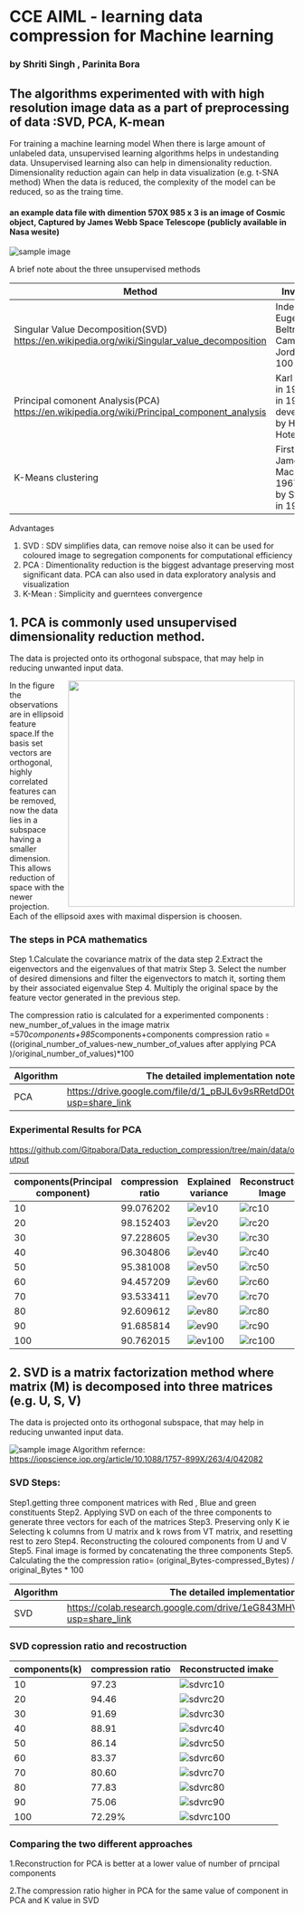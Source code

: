 # CCE AIML - learning data compression for Machine learning
### by  Shriti Singh , Parinita Bora
## The algorithms experimented with with high resolution image data  as a part of preprocessing of data  :SVD, PCA, K-mean 
 
For training a machine learning model When there is large amount of unlabeled data, unsupervised learning algorithms helps in undestanding data. Unsupervised learning also can help in dimensionality reduction. Dimensionality reduction again can help in data visualization (e.g. t-SNA method) When the data is reduced, the complexity of the model can be reduced, so as the traing time.
####  an example data file with dimention 570X 985 x 3 is an image of Cosmic object, Captured by James Webb Space Telescope (publicly available in Nasa wesite)                                                                                                                    
![sample image](data/sample_image.jpg) 

A brief note about the three unsupervised methods 

| Method                          | Inventor(s)                                                        | Purpose                            |
|--------------------------------  | ------------------------------------------------------------------ |-------------------------------------  | 
| Singular Value Decomposition(SVD) https://en.wikipedia.org/wiki/Singular_value_decomposition  | Independently Eugenio Beltrami, Camille Jordon over 100 yrs back   | To predict a set of optimal factors . |
| Principal comonent Analysis(PCA) https://en.wikipedia.org/wiki/Principal_component_analysis | Karl Pearson in 1901, later in 1930, developped by Harold Hotelling | Dimnetionality reduction          |
| K-Means clustering               | First used by James MacQueen in 1967 ,used by Steinhaus in 1956    | In pulse code modulation(by Steinhaus) |   





Advantages 
1. SVD : SDV simplifies data, can remove noise also it can be used for coloured image to segregation components for computational efficiency
2. PCA : Dimentionality reduction is the biggest advantage preserving most significant data. PCA can also used in data exploratory analysis and visualization
3. K-Mean : Simplicity and guerntees convergence 



## 1. PCA is commonly used  unsupervised dimensionality reduction method.
The data is projected onto its orthogonal subspace, that may help in reducing unwanted input data. 

<img align="right" src="https://upload.wikimedia.org/wikipedia/commons/f/f5/GaussianScatterPCA.svg" width="400">

In the figure the observations are in ellipsoid feature space.If the basis set vectors are orthogonal, highly correlated features can be removed, now the data  lies in a subspace having a smaller dimension.
This allows reduction of space with the newer projection. Each of the ellipsoid axes with maximal dispersion is choosen. 

### The steps in PCA mathematics 
Step 1.Calculate the covariance matrix of the data
step 2.Extract the eigenvectors and the eigenvalues of that matrix
Step 3. Select the number of desired dimensions and filter the eigenvectors to match it, sorting them by their associated eigenvalue
Step 4. Multiply the original space by the feature vector generated in the previous step.

The compression ratio is calculated for a experimented components :
new_number_of_values in the image matrix =570*components+985*components+components
compression ratio = ((original_number_of_values-new_number_of_values after applying PCA )/original_number_of_values)*100


| Algorithm                         | The detailed implementation  notepads |                                                       
|---------------------------------|----------------------------------------|
| PCA                             |  https://drive.google.com/file/d/1_pBJL6v9sRRetdD0tLqvmihOVvtvivf8/view?usp=share_link |
                     




### Experimental Results for  PCA


https://github.com/Gitpabora/Data_reduction_compression/tree/main/data/output


|components(Principal component)  |  compression ratio     |  Explained variance                        | Reconstructed Image           |    
|------------ | ------------- | -----------------------------------------|-------------------------------|
| 10          |  99.076202    | ![ev10](data/output/Explained_variance10.png) | ![rc10](data/output/reconstructed10.png ) | 
| 20          |  98.152403    | ![ev20](data/output/Explained_variance20.png)  | ![rc20](data/output/reconstructed20.png ) |
| 30          |  97.228605    | ![ev30](data/output/Explained_variance30.png)  | ![rc30](data/output/reconstructed30.png ) | 
| 40          |  96.304806    | ![ev40](data/output/Explained_variance40.png)  |![rc40](data/output/reconstructed40.png )  | 
| 50          |  95.381008    | ![ev50](data/output/Explained_variance50.png)  | ![rc50](data/output/reconstructed50.png ) | 
| 60          |  94.457209    | ![ev60](data/output/Explained_variance60.png)  | ![rc60](data/output/reconstructed60.png ) | 
| 70          |  93.533411    | ![ev70](data/output/Explained_variance70.png)  | ![rc70](data/output/reconstructed70.png ) | 
| 80          |  92.609612    | ![ev80](data/output/Explained_variance80.png)  | ![rc80](data/output/reconstructed80.png ) | 
| 90      |  91.685814    | ![ev90](data/output/Explained_variance90.png)    | ![rc90](data/output/reconstructed90.png ) |  
| 100         |  90.762015    | ![ev100](data/output/Explained_variance100.png) | ![rc100](data/output/reconstructed100.png ) |



## 2. SVD is a matrix factorization method where matrix (M) is  decomposed into three matrices (e.g. U, S, V)

The data is projected onto its orthogonal subspace, that may help in reducing unwanted input data. 


![sample image](data/SVD_image.png) 
Algorithm
refernce:  https://iopscience.iop.org/article/10.1088/1757-899X/263/4/042082


### SVD Steps:
Step1.getting three component matrices with Red , Blue and green constituents
Step2. Applying SVD on each of the three components to generate three vectors for each of the matrices
Step3. Preserving only K  ie Selecting k columns from U matrix and k rows from VT matrix, and resetting rest to zero
Step4. Reconstructing the coloured components from U and V
Step5. Final image is formed by concatenating the three components 
Step5. Calculating the  the compression ratio= (original_Bytes-compressed_Bytes) / original_Bytes * 100


| Algorithm                         | The detailed implementation  notepads |                                                       
|---------------------------------|----------------------------------------|
| SVD                             |  https://colab.research.google.com/drive/1eG843MHVTwohPAqRmsQa8JToxPNJZR1M?usp=share_link |

### SVD copression ratio and recostruction
|components(k)  |  compression ratio     | Reconstructed imake |   
|------------ | ------------------ |--------------------------|
| 10          |  97.23    | ![sdvrc10](data/output/sdv_rc10.png ) |
| 20          |  94.46    | ![sdvrc20](data/output/sdv_rc20.png ) |
| 30          |  91.69    | ![sdvrc30](data/output/sdv_rc30.png ) |
| 40          |  88.91    | ![sdvrc40](data/output/sdv_rc40.png ) |
| 50          |  86.14    | ![sdvrc50](data/output/sdv_rc50.png ) |
| 60          |  83.37    | ![sdvrc60](data/output/sdv_rc60.png ) |
| 70          |  80.60    | ![sdvrc70](data/output/sdv_rc70.png ) |
| 80          |  77.83    | ![sdvrc80](data/output/sdv_rc80.png ) |
| 90          |  75.06    | ![sdvrc90](data/output/sdv_rc90.png ) |
| 100         |  72.29%    | ![sdvrc100](data/output/sdv_rc100.png ) |


### Comparing the two different approaches
 1.Reconstruction for PCA is better at a lower value of number of prncipal components
 
 2.The compression ratio higher in PCA for the same value of component in PCA and K value in SVD
 
   
